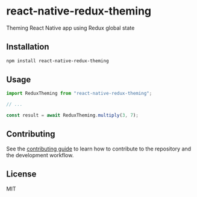 # react-native-redux-theming

Theming React Native app using Redux global state

## Installation

```sh
npm install react-native-redux-theming
```

## Usage

```js
import ReduxTheming from "react-native-redux-theming";

// ...

const result = await ReduxTheming.multiply(3, 7);
```

## Contributing

See the [contributing guide](CONTRIBUTING.md) to learn how to contribute to the repository and the development workflow.

## License

MIT
